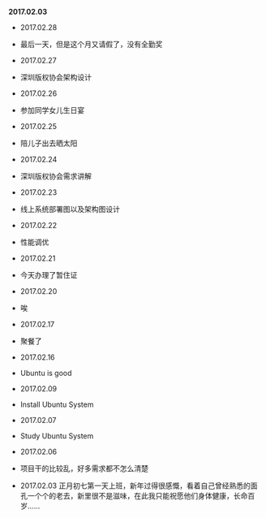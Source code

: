 **2017.02.03**

* 2017.02.28
*	 最后一天，但是这个月又请假了，没有全勤奖

* 2017.02.27
*	 深圳版权协会架构设计

* 2017.02.26
*	参加同学女儿生日宴

* 2017.02.25
*	陪儿子出去晒太阳

* 2017.02.24
*	深圳版权协会需求讲解

* 2017.02.23
*	线上系统部署图以及架构图设计

* 2017.02.22
*	性能调优

* 2017.02.21
*	今天办理了暂住证

* 2017.02.20
*	唉

* 2017.02.17
*	聚餐了

* 2017.02.16
*	Ubuntu is good

* 2017.02.09
*	Install Ubuntu System

* 2017.02.07
*	Study Ubuntu System

* 2017.02.06
*   项目干的比较乱，好多需求都不怎么清楚

* 2017.02.03  正月初七第一天上班，新年过得很感慨，看着自己曾经熟悉的面孔一个个的老去，新里很不是滋味，在此我只能祝愿他们身体健康，长命百岁......

